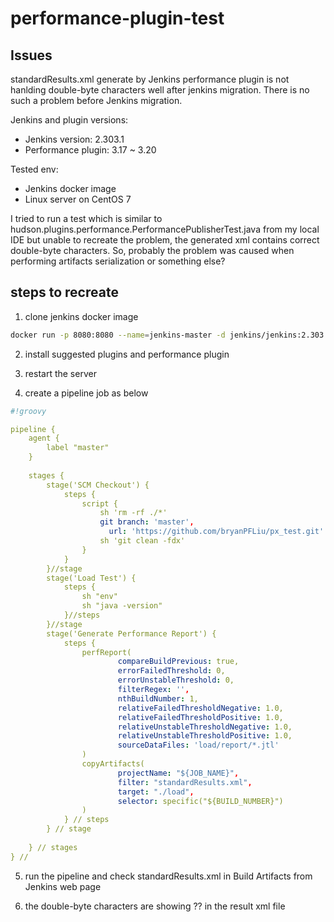 # performance-plugin-test

## Issues

standardResults.xml generate by Jenkins performance plugin is not hanlding double-byte characters well after jenkins migration.
There is no such a problem before Jenkins migration.

Jenkins and plugin versions:
- Jenkins version: 2.303.1
- Performance plugin: 3.17 ~ 3.20

Tested env:
- Jenkins docker image
- Linux server on CentOS 7

I tried to run a test which is similar to hudson.plugins.performance.PerformancePublisherTest.java from my local IDE but unable to recreate the problem, the generated xml contains correct double-byte characters.
So, probably the problem was caused when performing artifacts serialization or something else?

## steps to recreate

1. clone jenkins docker image

```sh
docker run -p 8080:8080 --name=jenkins-master -d jenkins/jenkins:2.303.1
```

2. install suggested plugins and performance plugin

3. restart the server

4. create a pipeline job as below

``` yaml
#!groovy

pipeline {
    agent {
        label "master"
    }
    
    stages {
        stage('SCM Checkout') {
            steps {
                script {
                    sh 'rm -rf ./*'
                    git branch: 'master',
                      url: 'https://github.com/bryanPFLiu/px_test.git'
                    sh 'git clean -fdx'
                }
            }
        }//stage
        stage('Load Test') {
            steps {
                sh "env"
                sh "java -version"
            }//steps
        }//stage
        stage('Generate Performance Report') {
            steps {
                perfReport(
                        compareBuildPrevious: true,
                        errorFailedThreshold: 0,
                        errorUnstableThreshold: 0,
                        filterRegex: '',
                        nthBuildNumber: 1,
                        relativeFailedThresholdNegative: 1.0,
                        relativeFailedThresholdPositive: 1.0,
                        relativeUnstableThresholdNegative: 1.0,
                        relativeUnstableThresholdPositive: 1.0,
                        sourceDataFiles: 'load/report/*.jtl'
                )
                copyArtifacts(
                        projectName: "${JOB_NAME}",
                        filter: "standardResults.xml",
                        target: "./load",
                        selector: specific("${BUILD_NUMBER}")
                )
            } // steps
        } // stage
        
    } // stages
} // 
```

5. run the pipeline and check standardResults.xml in Build Artifacts from Jenkins web page

6. the double-byte characters are showing ?? in the result xml file
